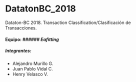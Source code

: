 # DatatonBC_2018
Dataton-BC 2018. Transaction Classification/Clasificación de Transacciones.

#### Equipo: ###### *Eafitting*
##### Integrantes:
- Alejandro Murillo G.
- Juan Pablo Vidal C.
- Henry Velasco V.
